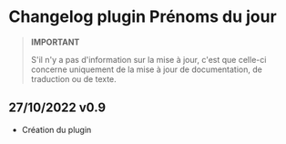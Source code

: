 # Changelog plugin Prénoms du jour

>**IMPORTANT**
>
> S'il n'y a pas d'information sur la mise à jour, c'est que celle-ci concerne uniquement de la mise à jour de documentation, de traduction ou de texte.

## 27/10/2022 v0.9

- Création du plugin